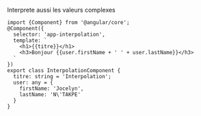 Interprete aussi les valeurs complexes

    import {Component} from '@angular/core';
    @Component({
      selector: 'app-interpolation',
      template: `
        <h1>{{titre}}</h1>
        <h3>Bonjour {{user.firstName + ' ' + user.lastName}}</h3>
      `
    })
    export class InterpolationComponent {
      titre: string = 'Interpolation';
      user: any = {
        firstName: 'Jocelyn',
        lastName: 'N\'TAKPE'
      }
    }

